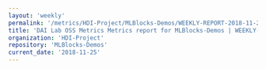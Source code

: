 ```yaml
---
layout: 'weekly'
permalink: '/metrics/HDI-Project/MLBlocks-Demos/WEEKLY-REPORT-2018-11-25'
title: 'DAI Lab OSS Metrics Metrics report for MLBlocks-Demos | WEEKLY-REPORT-2018-11-25'
organization: 'HDI-Project'
repository: 'MLBlocks-Demos'
current_date: '2018-11-25'
---
```

